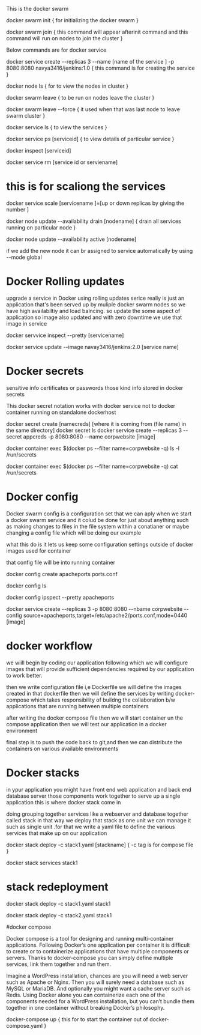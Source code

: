 This is the docker swarm 

docker swarm init  { for initializing the docker swarm }

docker swarm join   { this command will appear afterinit command and this command will run on nodes to join the cluster }

Below commands are for docker service 

docker service create --replicas 3 --name [name of the service ] -p 8080:8080
navya3416/jenkins:1.0   { this command is for creating the service }


docker node ls   { for to view the nodes in cluster }


docker swarm leave { to be run on nodes leave the cluster }


docker swarm leave --force { it used when that was last node to leave swarm cluster }


docker service ls { to view the services }


docker service ps [serviceid] { to view details of particular service }


docker inspect [serviceid]


docker service rm [service id or serviename] 


# this is for scaliong the services

docker service scale [servicename ]=[up or down replicas by giving the number ]  


docker node update --availability drain [nodename]  { drain all services running on particular node }


docker node update --availability active [nodename]


if we add the new node it can br assigned to service automatically by using --mode global


# Docker Rolling updates

upgrade a service in Docker using rolling updates 
serice really is just an application that's been served up by muliple docker swarm nodes so we have high availabiltiy and load balncing. so update the some aspect of application so image also updated and with zero downtime we use that image in service


docker servvice inspect --pretty [servicename] 

docker service update --image navay3416/jenkins:2.0  [service name]



# Docker secrets 
sensitive info certificates or passwords those kind info stored in docker secrets 

This docker secret notation works with docker service not to docker container running on standalone dockerhost


docker secret create [namecreds] [where it is coming from (file name) in the same directory]
docker secret ls 
docker service create --replicas 3 --secret appcreds -p 8080:8080  --name corpwebsite [image] 


docker container exec $(docker ps --filter name=corpwebsite -q) ls -l /run/secrets


docker container exec $(docker ps --filter name=corpwebsite -q) cat /run/secrets


# Docker config 
 
Docker swarm config is a configuration set that we can aply when we start a docker swarm service and it colud be done for just about anything such as making changes to files in the file system within a conatianer or maybe changing a config file which will be doing our example 

what this do is it lets us keep some configuration settings outside of docker images used for container


that config file will be into running container 

docker config create apacheports ports.conf


docker config ls

docker config ipspect --pretty apacheports

docker service create --replicas 3 -p 8080:8080 --nbame corpwebsite --config source=apacheports,target=/etc/apache2/ports.conf,mode=0440 [image]

# docker workflow

we wiill begin by coding our application following which we will configure images that will provide sufficient dependencies required by our application to work better.

then we write configuration file i,e Dockerfile we will define the images created in that dockerfile then we will define the services by writing docker-compose which takes responsibility of buildng the collaboration b/w applications that are running between multiple containers

after writing the docker compose file then we will start container un the compose application then we will test our application in a docker environment 

final step is to push the code back to git,and then we can distribute the containers on various available environments

# Docker stacks

in ypur application you might have front end web application and back end database server those components work together to serve up a single application this is where docker stack come in

doing grouping together services  like a webserver and database together called stack in that way we deploy that stack as one unit we can manage it such as single unit .for that we write a yaml file to define the various services that make up on our application


docker stack deploy -c stack1.yaml [stackname]  { -c tag is for compose file }

docker stack services stack1

# stack redeployment

docker stack deploy -c stack1.yaml stack1

docker stack deploy -c stack2.yaml stack1

#docker compose

Docker compose is a tool for designing and running multi-container applications. Following Docker‘s one application per container it is difficult to create or to containerize applications that have multiple components or servers. Thanks to docker-compose you can simply define multiple services, link them together and run them.

Imagine a WordPress installation, chances are you will need a web server such as Apache or Nginx. Then you will surely need a database such as MySQL or MariaDB. And optionally you might want a cache server such as Redis. Using Docker alone you can containerize each one of the components needed for a WordPress installation, but you can’t bundle them together in one container without breaking Docker’s philosophy.


docker-compose up  { this for to start the container out of docker-compose.yaml }

